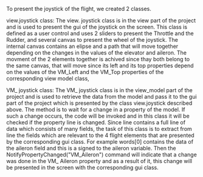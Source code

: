 To present the joystick of the flight, we created 2 classes. 

view.joystick class:
The view. joystick class is in the view part of the project and is used to present the gui of the joystick on the screen. This class is defined as a user control and uses 2 sliders to present the Throttle and the Rudder, and several canvas to present the wheel of the joystick. The internal canvas contains an elipse and a path that will move together depending on the changes in the values of the elevator and aileron. The movment of the 2 elements together is achived since thay both belong to the same canvas, that will move since its left and its top properties depend on the values of the VM_Left and the VM_Top properties of the corresponding view model class,

VM_ joystick class:
The VM_ joystick class is in the view_model part of the project and is used to retrieve the data from the model and pass it to the gui part of the project which is presented by the class view.joystick described above. The method is to wait for a change in a property of the model. If such a change occurs, the code will be invoked and in this class it will be checked if the property line is changed. Since line contains a full line of data which consists of many fields, the task of this class is to extract from line the fields which are relevant to the 4 flight elements that are presented by the corresponding gui class. For example words[0] contains the data of the aileron field and this is a signed to the aileron variable. Then the NotifyPropertyChanged("VM_Aileron") command will indicate that a change was done in the VM_ Aileron property and as a result of it, this change will be presented in the screen with the corresponding gui class.

